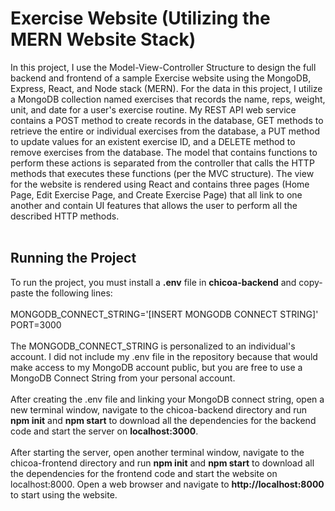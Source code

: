 # Exercise Website (Utilizing the MERN Website Stack)
In this project, I use the Model-View-Controller Structure to design the full backend and frontend of a sample Exercise website using the MongoDB, Express, React, and Node stack (MERN). For the data in this project, I utilize a MongoDB collection named exercises that records the name, reps, weight, unit, and date for a user's exercise routine. My REST API web service contains a POST method to create records in the database, GET methods to retrieve the entire or individual exercises from the database, a PUT method to update values for an existent exercise ID, and a DELETE method to remove exercises from the database. The model that contains functions to perform these actions is separated from the controller that calls the HTTP methods that executes these functions (per the MVC structure). The view for the website is rendered using React and contains three pages (Home Page, Edit Exercise Page, and Create Exercise Page) that all link to one another and contain UI features that allows the user to perform all the described HTTP methods.
<br/><br/>
<h2>Running the Project</h2>
To run the project, you must install a <b>.env</b> file in <b>chicoa-backend</b> and copy-paste the following lines:
<br/>
<br/>
MONGODB_CONNECT_STRING='[INSERT MONGODB CONNECT STRING]' <br/>
PORT=3000
<br/>
<br/>
The MONGODB_CONNECT_STRING is personalized to an individual's account. I did not include my .env file in the repository because that would make access to my MongoDB account public, but you are free to use a MongoDB Connect String from your personal account. 
</br><br/>
After creating the .env file and linking your MongoDB connect string, open a new terminal window, navigate to the chicoa-backend directory and run <b>npm init</b> and <b>npm start</b> to download all the dependencies for the backend code and start the server on <b>localhost:3000</b>. 
</br><br/>
After starting the server, open another terminal window, navigate to the chicoa-frontend directory and run <b>npm init</b> and <b>npm start</b> to download all the dependencies for the frontend code and start the website on localhost:8000. Open a web browser and navigate to <b>http://localhost:8000</b> to start using the website. 
